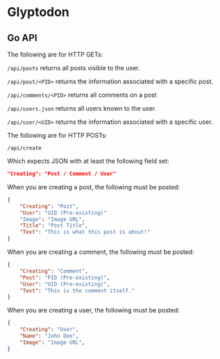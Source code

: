 # Glyptodon

## Go API

The following are for HTTP GETs:

`/api/posts` returns all posts visible to the user.

`/api/post/<PID>` returns the information associated with a specific post.

`/api/comments/<PID>` returns all comments on a post

`/api/users.json` returns all users known to the user.

`/api/user/<UID>` returns the information associated with a specific user.

The following are for HTTP POSTs:

`/api/create`

Which expects JSON with at least the following field set:

```json
"Creating": "Post / Comment / User"
```

When you are creating a post, the following must be posted:

```json
{
    "Creating": "Post",
    "User": "UID (Pre-existing)"
    "Image": "Image URL",
    "Title": "Post Title",
    "Text": "This is what this post is about!"
}
```

When you are creating a comment, the following must be posted:

```json
{
    "Creating": "Comment",
    "Post": "PID (Pre-existing)",
    "User": "UID (Pre-existing)",
    "Text": "This is the comment itself."
}
```

When you are creating a user, the following must be posted:

```json
{
    "Creating": "User",
    "Name": "John Doe",
    "Image": "Image URL",
}
```
